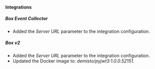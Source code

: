 
#### Integrations

##### Box Event Collector

- Added the *Server URL* parameter to the integration configuration.

##### Box v2

- Added the *Server URL* parameter to the integration configuration.
- Updated the Docker image to: *demisto/pyjwt3:1.0.0.52151*.
